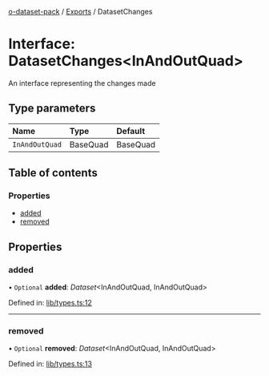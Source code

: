 [o-dataset-pack](../README.md) / [Exports](../modules.md) / DatasetChanges

# Interface: DatasetChanges<InAndOutQuad\>

An interface representing the changes made

## Type parameters

| Name | Type | Default |
| :------ | :------ | :------ |
| `InAndOutQuad` | BaseQuad | BaseQuad |

## Table of contents

### Properties

- [added](datasetchanges.md#added)
- [removed](datasetchanges.md#removed)

## Properties

### added

• `Optional` **added**: *Dataset*<InAndOutQuad, InAndOutQuad\>

Defined in: [lib/types.ts:12](https://github.com/o-development/o-dataset-pack/blob/7f31bc0/lib/types.ts#L12)

___

### removed

• `Optional` **removed**: *Dataset*<InAndOutQuad, InAndOutQuad\>

Defined in: [lib/types.ts:13](https://github.com/o-development/o-dataset-pack/blob/7f31bc0/lib/types.ts#L13)

